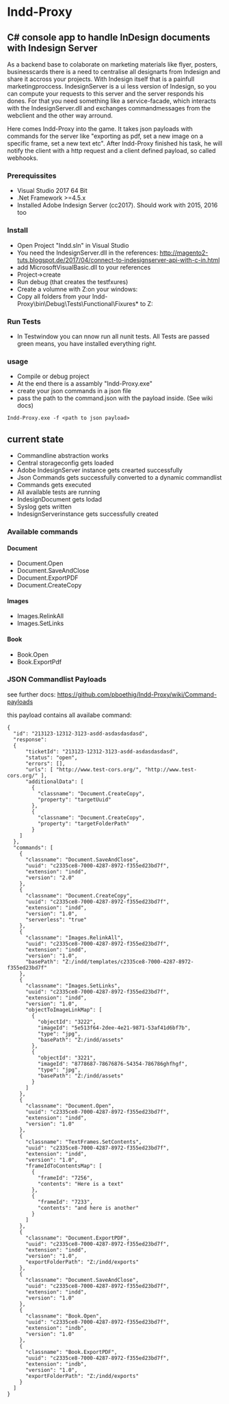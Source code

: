 # Indd-Proxy
## C# console app to handle InDesign documents with Indesign Server

As a backend base to colaborate on marketing materials like flyer, posters, businesscards there is a need to centralise all designarts from Indesign and share it accross your projects. With Indesign itself that is a painfull marketingproccess. IndesignServer is a ui less version of Indesign, so you can compute your requests to this server and the server responds his dones. For that you need something like a service-facade, which interacts with the IndesignServer.dll and exchanges commandmessages from the webclient and the other way arround.

Here comes Indd-Proxy into the game. It takes json payloads with commands for the server like "exporting as pdf, set a new image on a specific frame, set a new text etc". After Indd-Proxy finished his task, he will notify the client with a http request and a client defined payload, so called webhooks. 

### Prerequissites
- Visual Studio 2017 64 Bit
- .Net Framework >=4.5.x
- Installed Adobe Indesign Server (cc2017). Should work with 2015, 2016 too

### Install
- Open Project "Indd.sln" in Visual Studio
- You need the IndesignServer.dll in the references: http://magento2-tuts.blogspot.de/2017/04/connect-to-indesignserver-api-with-c-in.html 
- add MicrosoftVisualBasic.dll to your references
- Project->create
- Run debug (that creates the testfxures)
- Create a volumne with Z:on your windows: 
- Copy all folders from your <projectroot>Indd-Proxy\bin\Debug\Tests\Functional\Fixures\* to Z:    

### Run Tests
- In Testwindow you can nnow run all nunit tests. All Tests are passed green means, you have installed everything right.

### usage

- Compile or debug project
- At the end there is a assambly "Indd-Proxy.exe"
- create your json commands in a json file 
- pass the path to the command.json with the payload inside. (See wiki docs)

```
Indd-Proxy.exe -f <path to json payload>
```

## current state
- Commandline abstraction works 
- Central storageconfig gets loaded
- Adobe IndesignServer instance gets crearted successfully
- Json Commands gets successfully converted to a dynamic commandlist
- Commands gets executed
- All available tests are running
- IndesignDocument gets lodad
- Syslog gets written
- IndesignServerinstance gets successfully created

### Available commands
#### Document
- Document.Open
- Document.SaveAndClose
- Document.ExportPDF
- Document.CreateCopy
#### Images
- Images.RelinkAll
- Images.SetLinks
#### Book
- Book.Open
- Book.ExportPdf

### JSON Commandlist Payloads

see further docs: https://github.com/pboethig/Indd-Proxy/wiki/Command-payloads

this payload contains all availabe command:

```
{
  "id": "213123-12312-3123-asdd-asdasdasdasd",
  "response": 
  {
      "ticketId": "213123-12312-3123-asdd-asdasdasdasd",
      "status": "open",
      "errors": [],
      "urls": [ "http://www.test-cors.org/", "http://www.test-cors.org/" ],
      "additionalData": [
        {
          "classname": "Document.CreateCopy",
          "property": "targetUuid"
        },
        {
          "classname": "Document.CreateCopy",
          "property": "targetFolderPath"
        }
    ]
  },
  "commands": [
    {
      "classname": "Document.SaveAndClose",
      "uuid": "c2335ce8-7000-4287-8972-f355ed23bd7f",
      "extension": "indd",
      "version": "2.0"
    },
    {
      "classname": "Document.CreateCopy",
      "uuid": "c2335ce8-7000-4287-8972-f355ed23bd7f",
      "extension": "indd",
      "version": "1.0",
      "serverless": "true"
    },
    {
      "classname": "Images.RelinkAll",
      "uuid": "c2335ce8-7000-4287-8972-f355ed23bd7f",
      "extension": "indd",
      "version": "1.0",
      "basePath": "Z:/indd/templates/c2335ce8-7000-4287-8972-f355ed23bd7f"
    },
    {
      "classname": "Images.SetLinks",
      "uuid": "c2335ce8-7000-4287-8972-f355ed23bd7f",
      "extension": "indd",
      "version": "1.0",
      "objectToImageLinkMap": [
        {
          "objectId": "3222",
          "imageId": "5e513f64-2dee-4e21-9871-53af41d6bf7b",
          "type": "jpg",
          "basePath": "Z:/indd/assets"
        },
        {
          "objectId": "3221",
          "imageId": "8778687-78676876-54354-786786ghfhgf",
          "type": "jpg",
          "basePath": "Z:/indd/assets"
        }
      ]
    },
    {
      "classname": "Document.Open",
      "uuid": "c2335ce8-7000-4287-8972-f355ed23bd7f",
      "extension": "indd",
      "version": "1.0"
    },
    {
      "classname": "TextFrames.SetContents",
      "uuid": "c2335ce8-7000-4287-8972-f355ed23bd7f",
      "extension": "indd",
      "version": "1.0",
      "frameIdToContentsMap": [
        {
          "frameId": "7256",
          "contents": "Here is a text"
        },
        {
          "frameId": "7233",
          "contents": "and here is another"
        }
      ]
    },
    {
      "classname": "Document.ExportPDF",
      "uuid": "c2335ce8-7000-4287-8972-f355ed23bd7f",
      "extension": "indd",
      "version": "1.0",
      "exportFolderPath": "Z:/indd/exports"
    },
    {
      "classname": "Document.SaveAndClose",
      "uuid": "c2335ce8-7000-4287-8972-f355ed23bd7f",
      "extension": "indd",
      "version": "1.0"
    },
    {
      "classname": "Book.Open",
      "uuid": "c2335ce8-7000-4287-8972-f355ed23bd7f",
      "extension": "indb",
      "version": "1.0"
    },
    {
      "classname": "Book.ExportPDF",
      "uuid": "c2335ce8-7000-4287-8972-f355ed23bd7f",
      "extension": "indb",
      "version": "1.0",
      "exportFolderPath": "Z:/indd/exports"
    }
  ]
}
```

